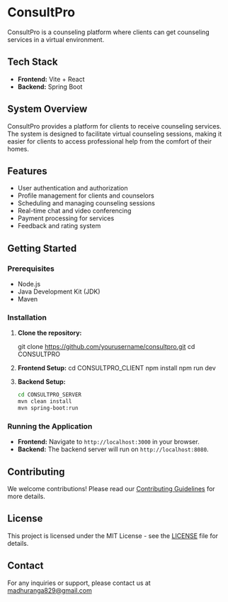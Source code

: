 # ConsultPro

ConsultPro is a counseling platform where clients can get counseling services in a virtual environment.

## Tech Stack

- **Frontend:** Vite + React
- **Backend:** Spring Boot

## System Overview

ConsultPro provides a platform for clients to receive counseling services. The system is designed to facilitate virtual counseling sessions, making it easier for clients to access professional help from the comfort of their homes.

## Features

- User authentication and authorization
- Profile management for clients and counselors
- Scheduling and managing counseling sessions
- Real-time chat and video conferencing
- Payment processing for services
- Feedback and rating system

## Getting Started

### Prerequisites

- Node.js
- Java Development Kit (JDK)
- Maven

### Installation

1. **Clone the repository:**

    git clone https://github.com/yourusername/consultpro.git
    cd CONSULTPRO


2. **Frontend Setup:**
    cd CONSULTPRO_CLIENT
    npm install
    npm run dev


3. **Backend Setup:**
    ```bash
    cd CONSULTPRO_SERVER
    mvn clean install
    mvn spring-boot:run
    ```

### Running the Application

- **Frontend:** Navigate to `http://localhost:3000` in your browser.
- **Backend:** The backend server will run on `http://localhost:8080`.

## Contributing

We welcome contributions! Please read our [Contributing Guidelines](CONTRIBUTING.md) for more details.

## License

This project is licensed under the MIT License - see the [LICENSE](LICENSE) file for details.

## Contact

For any inquiries or support, please contact us at madhuranga829@gmail.com